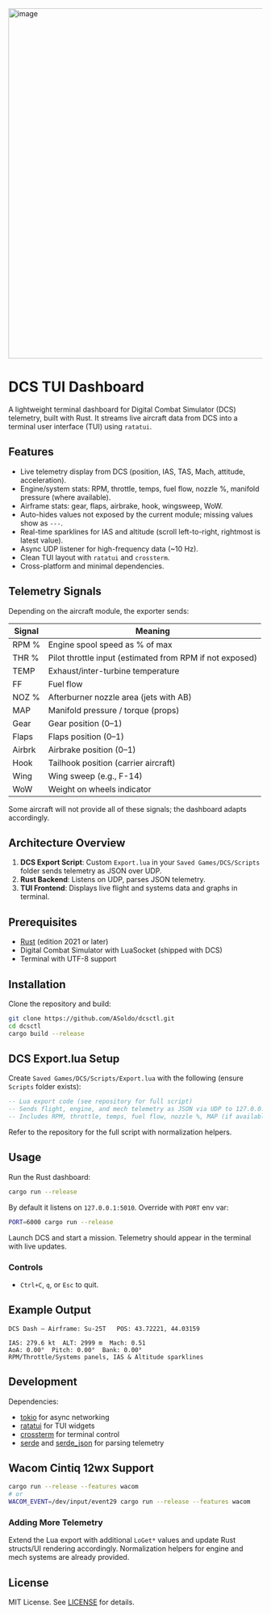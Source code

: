 <img width="1256" height="693" alt="image" src="https://github.com/user-attachments/assets/cbef89a3-7d89-49a6-8ce3-7af4413ad3c3" />

# DCS TUI Dashboard

A lightweight terminal dashboard for Digital Combat Simulator (DCS) telemetry, built with Rust. It streams live aircraft data from DCS into a terminal user interface (TUI) using `ratatui`.

## Features

* Live telemetry display from DCS (position, IAS, TAS, Mach, attitude, acceleration).
* Engine/system stats: RPM, throttle, temps, fuel flow, nozzle %, manifold pressure (where available).
* Airframe stats: gear, flaps, airbrake, hook, wingsweep, WoW.
* Auto-hides values not exposed by the current module; missing values show as `---`.
* Real-time sparklines for IAS and altitude (scroll left-to-right, rightmost is latest value).
* Async UDP listener for high-frequency data (\~10 Hz).
* Clean TUI layout with `ratatui` and `crossterm`.
* Cross-platform and minimal dependencies.

## Telemetry Signals

Depending on the aircraft module, the exporter sends:

| Signal | Meaning                                                  |
| ------ | -------------------------------------------------------- |
| RPM %  | Engine spool speed as % of max                           |
| THR %  | Pilot throttle input (estimated from RPM if not exposed) |
| TEMP   | Exhaust/inter-turbine temperature                        |
| FF     | Fuel flow                                                |
| NOZ %  | Afterburner nozzle area (jets with AB)                   |
| MAP    | Manifold pressure / torque (props)                       |
| Gear   | Gear position (0–1)                                      |
| Flaps  | Flaps position (0–1)                                     |
| Airbrk | Airbrake position (0–1)                                  |
| Hook   | Tailhook position (carrier aircraft)                     |
| Wing   | Wing sweep (e.g., F-14)                                  |
| WoW    | Weight on wheels indicator                               |

Some aircraft will not provide all of these signals; the dashboard adapts accordingly.

## Architecture Overview

1. **DCS Export Script**: Custom `Export.lua` in your `Saved Games/DCS/Scripts` folder sends telemetry as JSON over UDP.
2. **Rust Backend**: Listens on UDP, parses JSON telemetry.
3. **TUI Frontend**: Displays live flight and systems data and graphs in terminal.

## Prerequisites

* [Rust](https://www.rust-lang.org/) (edition 2021 or later)
* Digital Combat Simulator with LuaSocket (shipped with DCS)
* Terminal with UTF-8 support

## Installation

Clone the repository and build:

```bash
git clone https://github.com/ASoldo/dcsctl.git
cd dcsctl
cargo build --release
```

## DCS Export.lua Setup

Create `Saved Games/DCS/Scripts/Export.lua` with the following (ensure `Scripts` folder exists):

```lua
-- Lua export code (see repository for full script)
-- Sends flight, engine, and mech telemetry as JSON via UDP to 127.0.0.1:5010 at 10 Hz.
-- Includes RPM, throttle, temps, fuel flow, nozzle %, MAP (if available), gear, flaps, airbrake, hook, wing, WoW.
```

Refer to the repository for the full script with normalization helpers.

## Usage

Run the Rust dashboard:

```bash
cargo run --release
```

By default it listens on `127.0.0.1:5010`. Override with `PORT` env var:

```bash
PORT=6000 cargo run --release
```

Launch DCS and start a mission. Telemetry should appear in the terminal with live updates.

### Controls

* `Ctrl+C`, `q`, or `Esc` to quit.

## Example Output

```
DCS Dash — Airframe: Su-25T   POS: 43.72221, 44.03159

IAS: 279.6 kt  ALT: 2999 m  Mach: 0.51
AoA: 0.00°  Pitch: 0.00°  Bank: 0.00°
RPM/Throttle/Systems panels, IAS & Altitude sparklines
```

## Development

Dependencies:

* [tokio](https://docs.rs/tokio/) for async networking
* [ratatui](https://ratatui.rs/) for TUI widgets
* [crossterm](https://crates.io/crates/crossterm) for terminal control
* [serde](https://serde.rs/) and [serde\_json](https://docs.rs/serde_json/) for parsing telemetry

## Wacom Cintiq 12wx Support

```sh
cargo run --release --features wacom
# or
WACOM_EVENT=/dev/input/event29 cargo run --release --features wacom
```

### Adding More Telemetry

Extend the Lua export with additional `LoGet*` values and update Rust structs/UI rendering accordingly. Normalization helpers for engine and mech systems are already provided.

## License

MIT License. See [LICENSE](LICENSE) for details.
